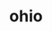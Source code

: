---
title: "ohio"
id: tag.id
permalink: "/tags/ohio"
videos: [1170,1178,1179,1180,1181,1183,1185,1186,1168,1169,1171,1167,1182,1184,1187]
---